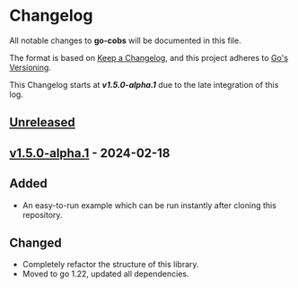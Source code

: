 # Changelog

All notable changes to **go-cobs** will be documented in this file.

The format is based on [Keep a Changelog](https://keepachangelog.com/en/1.0.0/), and this project adheres to [Go's Versioning](https://go.dev/doc/modules/release-workflow).

This Changelog starts at ***v1.5.0-alpha.1*** due to the late integration of this log.

## [Unreleased]

## [v1.5.0-alpha.1] - 2024-02-18
## Added
- An easy-to-run example which can be run instantly after cloning this repository.

## Changed
- Completely refactor the structure of this library.
- Moved to go 1.22, updated all dependencies.

[Unreleased]: https://github.com/justincpresley/go-cobs/compare/v1.5.0-alpha.1...HEAD
[v1.5.0-alpha.1]: https://github.com/justincpresley/go-cobs/releases/tag/v1.5.0-alpha.1
